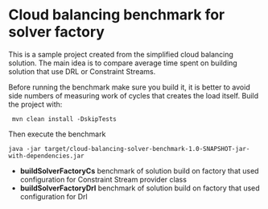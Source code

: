 # Cloud balancing benchmark for solver factory

  This is a sample project created from the simplified cloud 
balancing solution. The main idea is to compare average time 
spent on building solution that use DRL or Constraint Streams.

Before running the benchmark make sure you build it,
it is better to avoid side numbers of measuring work of cycles 
that creates the load itself. Build the project with:
 
` mvn clean install -DskipTests`

Then execute the benchmark

`java -jar target/cloud-balancing-solver-benchmark-1.0-SNAPSHOT-jar-with-dependencies.jar`

- **buildSolverFactoryCs** benchmark of solution build on factory that used configuration for Constraint Stream provider class
- **buildSolverFactoryDrl** benchmark of solution build on factory that used configuration for Drl 